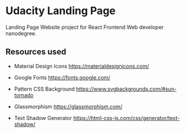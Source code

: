 # Udacity Landing Page
Landing Page Website project for React Frontend Web developer nanodegree.

## Resources used

- Material Design Icons
https://materialdesignicons.com/

- Google Fonts
https://fonts.google.com/

- Pattern CSS Background
https://www.svgbackgrounds.com/#sun-tornado

- Glassmorphism
https://glassmorphism.com/

- Text Shadow Generator
https://html-css-js.com/css/generator/text-shadow/
